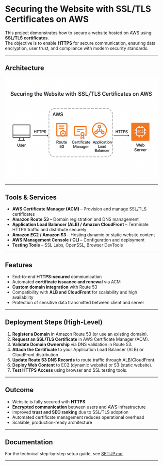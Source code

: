 # Securing the Website with SSL/TLS Certificates on AWS
This project demonstrates how to secure a website hosted on AWS using **SSL/TLS certificates**.  
The objective is to enable **HTTPS** for secure communication, ensuring data encryption, user trust, and compliance with modern security standards.

---

## Architecture

![Architecture Diagram](architecture.png)  
 
---
 
## Tools & Services
- **AWS Certificate Manager (ACM)** – Provision and manage SSL/TLS certificates  
- **Amazon Route 53** – Domain registration and DNS management  
- **Application Load Balancer (ALB) / Amazon CloudFront** – Terminate HTTPS traffic and distribute securely  
- **Amazon EC2 / Amazon S3** – Hosting dynamic or static website content  
- **AWS Management Console / CLI** – Configuration and deployment  
- **Testing Tools** – SSL Labs, OpenSSL, Browser DevTools  

---

## Features
- End-to-end **HTTPS-secured** communication  
- Automated **certificate issuance and renewal** via ACM  
- **Custom domain integration** with Route 53  
- Compatibility with **ALB and CloudFront** for scalability and high availability  
- Protection of sensitive data transmitted between client and server  

---

## Deployment Steps (High-Level)
1. **Register a Domain** in Amazon Route 53 (or use an existing domain).  
2. **Request an SSL/TLS Certificate** in AWS Certificate Manager (ACM).  
3. **Validate Domain Ownership** via DNS validation in Route 53.  
4. **Attach the Certificate** to your Application Load Balancer (ALB) or CloudFront distribution.  
5. **Update Route 53 DNS Records** to route traffic through ALB/CloudFront.  
6. **Deploy Web Content** to EC2 (dynamic website) or S3 (static website).  
7. **Test HTTPS Access** using browser and SSL testing tools.  

---

## Outcome
- Website is fully secured with **HTTPS**  
- **Encrypted communication** between users and AWS infrastructure  
- Improved **trust and SEO ranking** due to SSL/TLS adoption  
- Automated certificate management reduces operational overhead  
- Scalable, production-ready architecture  

---

## Documentation
For the technical step-by-step setup guide, see [SETUP.md](SETUP.md).


---
